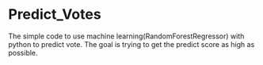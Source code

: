 # Predict_Votes
The simple code to use machine learning(RandomForestRegressor) with python to predict vote.
The goal is trying to get the predict score as high as possible. 
